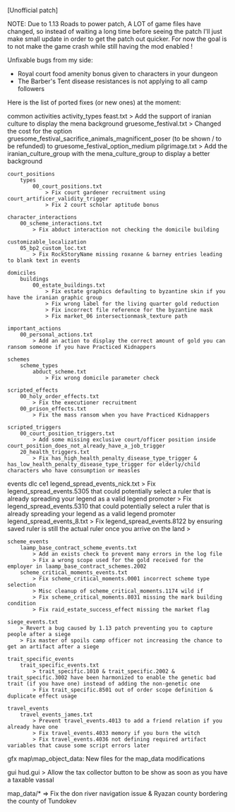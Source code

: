 [Unofficial patch] 

NOTE: Due to 1.13 Roads to power patch, A LOT of game files have changed, so instead of waiting a long time before seeing the patch I'll just make small update in order to get the patch out quicker.
For now the goal is to not make the game crash while still having the mod enabled !

Unfixable bugs from my side:
- Royal court food amenity bonus given to characters in your dungeon
- The Barber's Tent disease resistances is not applying to all camp followers

Here is the list of ported fixes (or new ones) at the moment:

common
    activities
        activity_types
            feast.txt
                > Add the support of iranian culture to display the mena background
            gruesome_festival.txt
                > Changed the cost for the option gruesome_festival_sacrifice_animals_magnificent_poser (to be shown / to be refunded) to gruesome_festival_option_medium
            pilgrimage.txt
                > Add the iranian_culture_group with the mena_culture_group to display a better background
    
    court_positions
        types
            00_court_positions.txt
                > Fix court gardener recruitment using court_artificer_validity_trigger
                > Fix 2 court scholar aptitude bonus

    character_interactions
        00_scheme_interactions.txt
            > Fix abduct interaction not checking the domicile building

    customizable_localization
        05_bp2_custom_loc.txt
            > Fix RockStoryName missing roxanne & barney entries leading to blank text in events

    domiciles
        buildings
            00_estate_buildings.txt
                > Fix estate graphics defaulting to byzantine skin if you have the iranian graphic group
                > Fix wrong label for the living quarter gold reduction
                > Fix incorrect file reference for the byzantine mask
                > Fix market_06 intersectionmask_texture path

    important_actions
        00_personal_actions.txt
            > Add an action to display the correct amount of gold you can ransom someone if you have Practiced Kidnappers

    schemes
        scheme_types
            abduct_scheme.txt
                > Fix wrong domicile parameter check

    scripted_effects
        00_holy_order_effects.txt
            > Fix the executioner recruitment
        00_prison_effects.txt
            > Fix the mass ransom when you have Practiced Kidnappers

    scripted_triggers
        00_court_position_triggers.txt
            > Add some missing exclusive court/officer position inside court_position_does_not_already_have_a_job_trigger
        20_health_triggers.txt
            > Fix has_high_health_penalty_disease_type_trigger & has_low_health_penalty_disease_type_trigger for elderly/child characters who have consumption or measles 

events
    dlc
        ce1
            legend_spread_events_nick.txt
                > Fix legend_spread_events.5305 that could potentially select a ruler that is already spreading your legend as a valid legend promoter
                > Fix legend_spread_events.5310 that could potentially select a ruler that is already spreading your legend as a valid legend promoter
            legend_spread_events_8.txt
                > Fix legend_spread_events.8122 by ensuring saved ruler is still the actual ruler once you arrive on the land
                > 

    scheme_events
        laamp_base_contract_scheme_events.txt
            > Add an exists check to prevent many errors in the log file
            > Fix a wrong scope used for the gold received for the employer in laamp_base_contract_schemes.2002
        scheme_critical_moments_events.txt
            > Fix scheme_critical_moments.0001 incorrect scheme type selection
            > Misc cleanup of scheme_critical_moments.1174 wild if
            > Fix scheme_critical_moments.8031 missing the mark building condition
            > Fix raid_estate_success_effect missing the market flag

    siege_events.txt
        > Revert a bug caused by 1.13 patch preventing you to capture people after a siege
        > Fix master of spoils camp officer not increasing the chance to get an artifact after a siege

    trait_specific_events
        trait_specific_events.txt
            > trait_specific.1010 & trait_specific.2002 & trait_specific.3002 have been harmonized to enable the genetic bad trait (if you have one) instead of adding the non-genetic one
            > Fix trait_specific.8501 out of order scope definition & duplicate effect usage

    travel_events
        travel_events_james.txt
            > Prevent travel_events.4013 to add a friend relation if you already have one
            > Fix travel_events.4033 memory if you burn the witch
            > Fix travel_events.4036 not defining required artifact variables that cause some script errors later

gfx
    map\map_object_data: New files for the map_data modifications

gui
    hud.gui
        > Allow the tax collector button to be show as soon as you have a taxable vassal

map_data/* => Fix the don river navigation issue & Ryazan county bordering the county of Tundokev